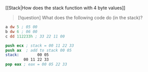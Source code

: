 [[Stack|How does the stack function with 4 byte values]]
>[!question] What does the following code do (in the stack)?

```nasm
a dw 5 ; 05 00
b dw 6 ; 06 00
c dd 112233h ; 33 22 11 00

push ecx ; stack = 00 11 22 33 
push ax  ; add to stack 00 05 
stack:        00 05
		00 11 22 33
pop eax ; eax = 00 05 22 33

```